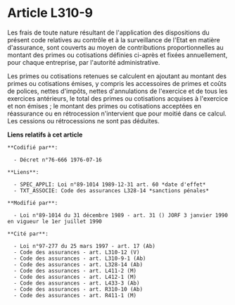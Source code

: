 # Article L310-9

Les frais de toute nature résultant de l'application des dispositions du présent code relatives au contrôle et à la
surveillance de l'Etat en matière d'assurance, sont couverts au moyen de contributions proportionnelles au montant des primes
ou cotisations définies ci-après et fixées annuellement, pour chaque entreprise, par l'autorité administrative.

Les primes ou cotisations retenues se calculent en ajoutant au montant des primes ou cotisations émises, y compris les
accessoires de primes et coûts de polices, nettes d'impôts, nettes d'annulations de l'exercice et de tous les exercices
antérieurs, le total des primes ou cotisations acquises à l'exercice et non émises ; le montant des primes ou cotisations
acceptées en réassurance ou en rétrocession n'intervient que pour moitié dans ce calcul. Les cessions ou rétrocessions ne
sont pas déduites.

**Liens relatifs à cet article**

	**Codifié par**:

	  - Décret n°76-666 1976-07-16

	**Liens**:

	  - SPEC_APPLI: Loi n°89-1014 1989-12-31 art. 60 *date d'effet*
	  - TXT_ASSOCIE: Code des assurances L328-14 *sanctions pénales*

	**Modifié par**:

	  - Loi n°89-1014 du 31 décembre 1989 - art. 31 () JORF 3 janvier 1990 en vigueur le 1er juillet 1990

	**Cité par**:

	  - Loi n°97-277 du 25 mars 1997 - art. 17 (Ab)
	  - Code des assurances - art. L310-12 (V)
	  - Code des assurances - art. L310-9-1 (Ab)
	  - Code des assurances - art. L328-14 (Ab)
	  - Code des assurances - art. L411-2 (M)
	  - Code des assurances - art. L412-1 (M)
	  - Code des assurances - art. L433-3 (Ab)
	  - Code des assurances - art. R310-10 (Ab)
	  - Code des assurances - art. R411-1 (M)
